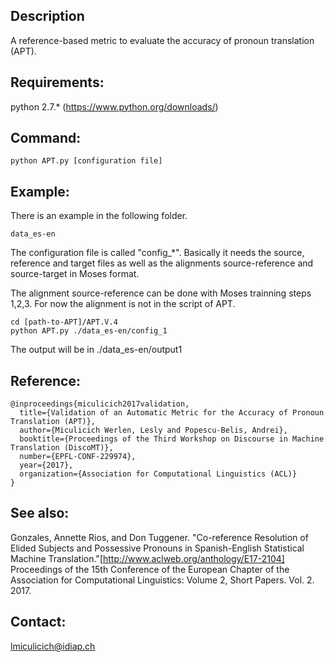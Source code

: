 ## Description

A reference-based metric to evaluate the accuracy of pronoun translation (APT).

## Requirements:


python 2.7.* (https://www.python.org/downloads/)


## Command:

```
python APT.py [configuration file]
```

## Example:

There is an example in the following folder.

    data_es-en


The configuration file  is called "config_*". Basically it needs the source, reference and target files as well as the alignments source-reference and source-target in Moses format. 

The alignment source-reference can be done with Moses trainning steps 1,2,3. For now the alignment is not in the script of APT.

```
cd [path-to-APT]/APT.V.4
python APT.py ./data_es-en/config_1
```

The output will be in ./data_es-en/output1

## Reference:
```
@inproceedings{miculicich2017validation,
  title={Validation of an Automatic Metric for the Accuracy of Pronoun Translation (APT)},
  author={Miculicich Werlen, Lesly and Popescu-Belis, Andrei},
  booktitle={Proceedings of the Third Workshop on Discourse in Machine Translation (DiscoMT)},
  number={EPFL-CONF-229974},
  year={2017},
  organization={Association for Computational Linguistics (ACL)}
}
``` 
## See also:
Gonzales, Annette Rios, and Don Tuggener. "Co-reference Resolution of Elided Subjects and Possessive Pronouns in Spanish-English Statistical Machine Translation."[http://www.aclweb.org/anthology/E17-2104] Proceedings of the 15th Conference of the European Chapter of the Association for Computational Linguistics: Volume 2, Short Papers. Vol. 2. 2017.

## Contact:

lmiculicich@idiap.ch
